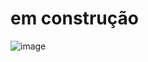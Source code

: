 # em construção
![image](https://github.com/fabiodrneles/agencia/assets/42509240/3261c4b7-3f8e-4496-a246-5784d0f489e5)


